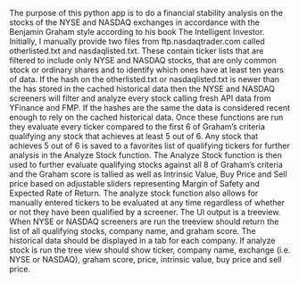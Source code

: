 The purpose of this python app is to do a financial stability analysis on the stocks of the NYSE and NASDAQ exchanges in accordance with the Benjamin Graham style according to his book The Intelligent Investor. Initially, I manually provide two files from ftp.nasdaqtrader.com called otherlisted.txt and nasdaqlisted.txt. These contain ticker lists that are filtered to include only NYSE and NASDAQ stocks, that are only common stock or ordinary shares and to identify which ones have at least ten years of data. If the hash on the otherlisted.txt or nasdaqlisted.txt is newer than the has stored in the cached historical data then the NYSE and NASDAQ screeners will filter and analyze every stock calling fresh API data from YFinance and FMP. If the hashes are the same the data is considered recent enough to rely on the cached historical data. Once these functions are run they evaluate every ticker compared to the first 6 of Graham’s criteria qualifying any stock that achieves at least 5 out of 6. Any stock that achieves 5 out of 6 is saved to a favorites list of qualifying tickers for further analysis in the Analyze Stock function. The Analyze Stock function is then used to further evaluate qualifying stocks against all 8 of Graham’s criteria and the Graham score is tallied as well as Intrinsic Value, Buy Price and Sell price based on adjustable sliders representing Margin of Safety and Expected Rate of Return. The analyze stock function also allows for manually entered tickers to be evaluated at any time regardless of whether or not they have been qualified by a screener. The UI output is a treeview. When NYSE or NASDAQ screeners are run the treeview should return the list of all qualifying stocks, company name, and graham score. The historical data should be displayed in a tab for each company. If analyze stock is run the tree view should show ticker, company name, exchange (i.e. NYSE or NASDAQ), graham score, price, intrinsic value, buy price and sell price.
